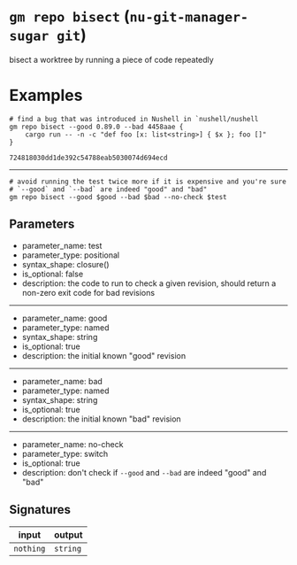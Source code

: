# `gm repo bisect` (`nu-git-manager-sugar git`)
bisect a worktree by running a piece of code repeatedly

# Examples
```nushell
# find a bug that was introduced in Nushell in `nushell/nushell
gm repo bisect --good 0.89.0 --bad 4458aae {
    cargo run -- -n -c "def foo [x: list<string>] { $x }; foo []"
}
```
```
724818030dd1de392c54788eab5030074d694ecd
```
---
```nushell
# avoid running the test twice more if it is expensive and you're sure
# `--good` and `--bad` are indeed "good" and "bad"
gm repo bisect --good $good --bad $bad --no-check $test
```

## Parameters
- parameter_name: test
- parameter_type: positional
- syntax_shape: closure()
- is_optional: false
- description: the code to run to check a given revision, should return a non-zero exit code for bad revisions
---
- parameter_name: good
- parameter_type: named
- syntax_shape: string
- is_optional: true
- description: the initial known "good" revision
---
- parameter_name: bad
- parameter_type: named
- syntax_shape: string
- is_optional: true
- description: the initial known "bad" revision
---
- parameter_name: no-check
- parameter_type: switch
- is_optional: true
- description: don't check if `--good` and `--bad` are indeed "good" and "bad"

## Signatures
| input     | output   |
| --------- | -------- |
| `nothing` | `string` |
